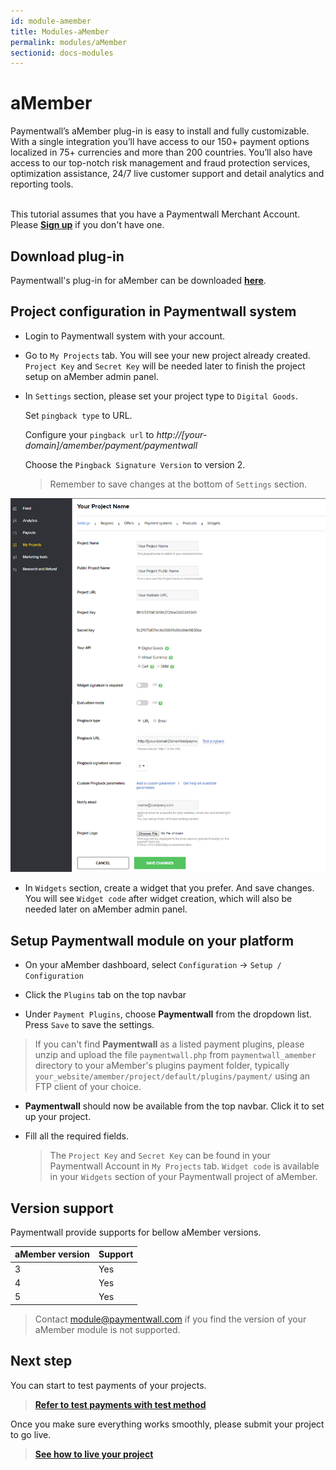```yaml
---
id: module-amember
title: Modules-aMember
permalink: modules/aMember
sectionid: docs-modules
---
```


# aMember

Paymentwall’s aMember plug-in is easy to install and fully customizable. With a single integration you’ll have access to our 150+ payment options localized in 75+ currencies and more than 200 countries. You’ll also have access to our top-notch risk management and fraud protection services, optimization assistance, 24/7 live customer support and detail analytics and reporting tools.

<br>This tutorial assumes that you have a Paymentwall Merchant Account. Please **[Sign up](https://api.paymentwall.com/pwaccount/signup?source=amember&mode=merchant)** if you don't have one.

## Download plug-in

Paymentwall's plug-in for aMember can be downloaded **[here](https://github.com/paymentwall)**.

## Project configuration in Paymentwall system

* Login to Paymentwall system with your account.

* Go to ```My Projects``` tab. You will see your new project already created. ```Project Key``` and ```Secret Key``` will be needed later to finish the project setup on aMember admin panel.

* In ```Settings``` section, please set your project type to  ```Digital Goods```.

  Set ```pingback type``` to URL.

  Configure your ```pingback url``` to *http://[your-domain]/amember/payment/paymentwall*

  Choose the ```Pingback Signature Version``` to version 2.

  > Remember to save changes at the bottom of ```Settings``` section.

<div class="docs-img">
    <img src="/textures/pic/payments/platform/amember.png">
</div>


* In ```Widgets``` section, create a widget that you prefer. And save changes. You will see ```Widget code``` after widget creation, which will also be needed later on aMember admin panel.

## Setup Paymentwall module on your platform
* On your aMember dashboard, select ```Configuration``` -> ```Setup / Configuration```

* Click the ```Plugins``` tab on the top navbar

* Under ```Payment Plugins```, choose **Paymentwall** from the dropdown list. Press ```Save``` to save the settings.
> If you can't find **Paymentwall** as a listed payment plugins, please unzip and upload the file ```paymentwall.php``` from ```paymentwall_amember``` directory to your aMember's plugins payment folder, typically ```your_website/amember/project/default/plugins/payment/``` using an FTP client of your choice.

* **Paymentwall** should now be available from the top navbar. Click it to set up your project.

* Fill all the required fields.

  >The ```Project Key``` and ```Secret Key``` can be found in your Paymentwall Account in ```My Projects``` tab. ```Widget code``` is available in your ```Widgets``` section of your Paymentwall project of aMember.


## Version support

Paymentwall provide supports for bellow aMember versions.

|aMember version|Support|
|-------|--------|
|3|Yes|
|4|Yes|
|5|Yes|

> Contact [module@paymentwall.com](mailto:module@paymentwall.com) if you find the version of your aMember module is not supported.

## Next step

You can start to test payments of your projects.

> **[Refer to test payments with test method](/sandbox/test-payment)**

Once you make sure everything works smoothly, please submit your project to go live.

> **[See how to live your project](/development/review-home)**